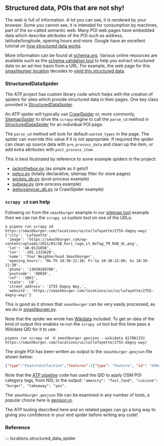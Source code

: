 ## Structured data, POIs that are not shy!

The web is full of information. A lot you can see, it is rendered by your browser. Some you cannot see, it is intended for consumption by machines, part of the so-called semantic web. Many POI web pages have embedded data which describe attributes of the POI such as address, latitude/longitude, opening hours and more. Google have an excellent tutorial on [how structured data works](https://developers.google.com/search/docs/appearance/structured-data/intro-structured-data).

More information can be found at [schema.org](https://schema.org/). Various online resources are available such as the [schema validation tool](https://validator.schema.org/) to help you extract structured data on an ad-hoc basis from a URL. For example, the web page for this [smashburger location](https://smashburger.com/locations/us/co/lafayette/2755-dagny-way/) decodes to [yield this structured data](https://validator.schema.org/#url=https%3A%2F%2Fsmashburger.com%2Flocations%2Fus%2Fco%2Flafayette%2F2755-dagny-way%2F).

### StructuredDataSpider

The ATP project has custom library code which helps with the creation of spiders for sites which provide structured data in their pages. One key class provided is [StructuredDataSpider](../locations/structured_data_spider.py).

An ATP spider will typically use [CrawlSpider](https://docs.scrapy.org/en/latest/topics/spiders.html#crawlspider) or, more commonly, [SitemapSpider](https://docs.scrapy.org/en/latest/topics/spiders.html#sitemapspider) to drive the `scrapy` engine to call the `parse_sd` method in [StructuredDataSpider](../locations/structured_data_spider.py) for an individual POI page.

The `parse_sd` method will look for default `wanted_types` in the page. The spider can override this value if it is not appropriate. If required the spider can clean up source data with `pre_process_data` and clean up the item, or add extra attributes with `post_process_item`.

This is best illustrated by reference to some example spiders in the project:

* [jackinthebox.py](../locations/spiders/jack_in_the_box.py) (as simple as it gets!)
* [petco.py](../locations/spiders/petco.py) (totally declarative, sitemap filter for store pages)
* [wickes_gb.py](../locations/spiders/wickes_gb.py) (post-process example)
* [subway.py](../locations/spiders/subway.py) (pre-process example)
* [webuyanycar_gb.py](../locations/spiders/webuyanycar_gb.py) (a CrawlSpider example)

### `scrapy sd` can help

Following on from the `smashburger` example in our [sitemap tool](./SITEMAP.md) example then we can run the `scrapy sd` custom tool on one of the URLs:

```
$ pipenv run scrapy sd https://smashburger.com/locations/us/co/lafayette/2755-dagny-way/
{'city': 'Lafayette',
 'image': 'https://smashburger.com/wp-content/uploads/2021/03/SB_hori_logo_Lt_NoTag_TM_RGB_XL.png',
 'lat': '40.0131850',
 'lon': '-105.1315620',
 'name': 'Your Neighborhood Smashburger',
 'opening_hours': 'Mo-Th 10:30-21:30; Fr-Sa 10:30-22:00; Su 10:30-21:30',
 'phone': '13039269700',
 'postcode': '80026',
 'ref': '1001',
 'state': 'CO',
 'street_address': '2755 Dagny Way,',
 'website': 'https://smashburger.com/locations/us/co/lafayette/2755-dagny-way/'}
```

This is good as it shows that `smashburger` can be very easily processed, as we do in [smashburger.py](../locations/spiders/smashburger.py).

Note that the spider we wrote has [Wikidata](./WIKIDATA.md) included. To get an idea of the kind of output this enables re-run the `scrapy sd` tool but this time pass a Wikidata QID for it to use:

```
pipenv run scrapy sd -O smashburger.geojson --wikidata Q17061332 https://smashburger.com/locations/us/co/lafayette/2755-dagny-way/
```

The single POI has been written as output to the `smashburger.geojson` file shown below:

```json
{"type":"FeatureCollection","features":[{"type": "Feature", "id": "d9bWFhLsLRtombN0CN2nyIJozyY=", "properties": {"ref": "1001", "@spider": "my_spider", "nsi_id": "smashburger-d2abf0", "amenity": "fast_food", "cuisine": "burger", "takeaway": "yes", "addr:street_address": "2755 Dagny Way,", "addr:city": "Lafayette", "addr:state": "CO", "addr:postcode": "80026", "name": "Your Neighborhood Smashburger","phone": "13039269700", "website": "https://smashburger.com/locations/us/co/lafayette/2755-dagny-way/", "opening_hours": "Mo-Th 10:30-21:30; Fr-Sa 10:30-22:00; Su 10:30-21:30", "image": "https://smashburger.com/wp-content/uploads/2021/03/SB_hori_logo_Lt_NoTag_TM_RGB_XL.png", "brand": "Smashburger", "brand:wikidata": "Q17061332"}, "geometry": {"type": "Point", "coordinates": [-105.131562, 40.013185]}}]}
```

Note that the [ATP pipeline](../locations/pipelines/apply_nsi_categories.py) code has used the QID to apply OSM POI category tags, from NSI, to the output: `"amenity": "fast_food", "cuisine": "burger", "takeaway": "yes"`.

The `smashburger.geojson` file can be examined in any number of tools, a popular choice here is [geojson.io](https://geojson.io/).

The ATP tooling described here and on related pages can go a long way to giving you confidence in your end spider before writing any code!


### Reference
::: locations.structured_data_spider
